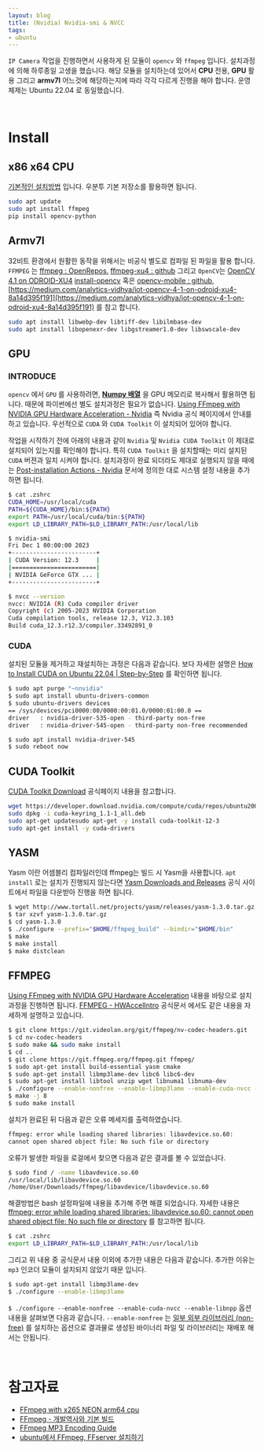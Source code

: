 ```yaml
---
layout: blog
title: (Nvidia) Nvidia-smi & NVCC
tags:
- ubuntu
---
```


`IP Camera` 작업을 진행하면서 사용하게 된 모듈이 `opencv` 와 `ffmpeg` 입니다. 설치과정에 의해 하루종일 고생을 했습니다. 해당 모듈을 설치하는데 있어서 **CPU** 전용, **GPU** 활용 그리고 **armv7l** 어느것에 해당하는지에 따라 각각 다르게 진행을 해야 합니다. 운영체제는 Ubuntu 22.04 로 동일했습니다.

<br/>

# **Install**
## x86 x64 CPU
[기본적인 설치방법](https://phoenixnap.com/kb/install-ffmpeg-ubuntu) 입니다. 우분투 기본 저장소를 활용하면 됩니다.
```bash
sudo apt update
sudo apt install ffmpeg
pip install opencv-python
```

## Armv7l
32비트 환경에서 원활한 동작을 위해서는 비공식 별도로 컴파일 된 파일을 활용 합니다. `FFMPEG` 는 [ffmpeg : OpenRepos.](https://openrepos.net/content/sailffmpg/ffmpeg) [ffmpeg-xu4 : github](https://github.com/teacupx/ffmpeg-xu4) 그리고 `OpenCV`는 [OpenCV 4.1 on ODROID-XU4](https://github.com/zmacario/OpenCV-4.1-on-ODROID-XU4) [install-opencv](https://github.com/sgjava/install-opencv#install-opencv) 혹은 [opencv-mobile : github](https://github.com/nihui/opencv-mobile), [https://medium.com/analytics-vidhya/iot-opencv-4-1-on-odroid-xu4-8a14d395f191](https://medium.com/analytics-vidhya/iot-opencv-4-1-on-odroid-xu4-8a14d395f191) 를 참고 합니다.
```bash
sudo apt install libwebp-dev libtiff-dev libilmbase-dev 
sudo apt install libopenexr-dev libgstreamer1.0-dev libswscale-dev
```

## GPU
### INTRODUCE
`opencv` 에서 `GPU` 를 사용하려면, **[Numpy 배열](https://gr-st-dev.tistory.com/911)** 을 GPU 메모리로 복사해서 활용하면 됩니다. 때문에 파이썬에선 별도 설치과정은 필요가 없습니다. [Using FFmpeg with NVIDIA GPU Hardware Acceleration - Nvidia](https://docs.nvidia.com/video-technologies/video-codec-sdk/12.1/ffmpeg-with-nvidia-gpu/index.html) 즉 Nvidia 공식 페이지에서 안내를 하고 있습니다. 우선적으로 `CUDA` 와 `CUDA Toolkit` 이 설치되어 있어야 합니다.

작업을 시작하기 전에 아래의 내용과 같이 `Nvidia` 및 `Nvidia CUDA Toolkit` 이 제대로 설치되어 있는지를 확인해야 합니다. 특히 `CUDA Toolkit` 을 설치할때는 미리 설치된 `CUDA` 버젼과 일치 시켜야 합니다. 설치과정이 완료 되더라도 제대로 실행되지 않을 때에는 [Post-installation Actions - Nvidia](https://docs.nvidia.com/cuda/cuda-installation-guide-linux/index.html#post-installation-actions) 문서에 정의한 대로 시스템 설정 내용을 추가하면 됩니다.

```bash
$ cat .zshrc
CUDA_HOME=/usr/local/cuda
PATH=${CUDA_HOME}/bin:${PATH}
export PATH=/usr/local/cuda/bin:${PATH}
export LD_LIBRARY_PATH=$LD_LIBRARY_PATH:/usr/local/lib

$ nvidia-smi 
Fri Dec 1 00:00:00 2023       
+------------------------+
| CUDA Version: 12.3     |
|========================|
| NVIDIA GeForce GTX ... |
+------------------------+

$ nvcc --version
nvcc: NVIDIA (R) Cuda compiler driver
Copyright (c) 2005-2023 NVIDIA Corporation
Cuda compilation tools, release 12.3, V12.3.103
Build cuda_12.3.r12.3/compiler.33492891_0
```

### CUDA
설치된 모듈을 제거하고 재설치하는 과정은 다음과 같습니다. 보다 자세한 설명은 [How to Install CUDA on Ubuntu 22.04 | Step-by-Step](https://www.cherryservers.com/blog/install-cuda-ubuntu) 를 확인하면 됩니다.

```bash
$ sudo apt purge "~nnvidia"
$ sudo apt install ubuntu-drivers-common
$ sudo ubuntu-drivers devices
== /sys/devices/pci0000:00/0000:00:01.0/0000:01:00.0 ==
driver   : nvidia-driver-535-open - third-party non-free
driver   : nvidia-driver-545-open - third-party non-free recommended

$ sudo apt install nvidia-driver-545
$ sudo reboot now
```

## CUDA Toolkit
[CUDA Toolkit Download](https://developer.nvidia.com/cuda-downloads?target_os=Linux&target_arch=x86_64&Distribution=Ubuntu&target_version=20.04&target_type=deb_network) 공식페이지 내용을 참고합니다.

```bash
wget https://developer.download.nvidia.com/compute/cuda/repos/ubuntu2004/x86_64/cuda-keyring_1.1-1_all.deb
sudo dpkg -i cuda-keyring_1.1-1_all.deb
sudo apt-get updatesudo apt-get -y install cuda-toolkit-12-3
sudo apt-get install -y cuda-drivers
```

## YASM
Yasm 이란 어셈블리 컴파일러인데 ffmpeg는 빌드 시 Yasm을 사용합니다. `apt install` 로는 설치가 진행되지 않는다면 [Yasm Downloads and Releases](https://yasm.tortall.net/Download.html) 공식 사이트에서 파일을 다운받아 진행을 하면 됩니다.
```bash
$ wget http://www.tortall.net/projects/yasm/releases/yasm-1.3.0.tar.gz
$ tar xzvf yasm-1.3.0.tar.gz
$ cd yasm-1.3.0
$ ./configure --prefix="$HOME/ffmpeg_build" --bindir="$HOME/bin"
$ make
$ make install
$ make distclean
```

## FFMPEG
[Using FFmpeg with NVIDIA GPU Hardware Acceleration](https://docs.nvidia.com/video-technologies/video-codec-sdk/12.1/ffmpeg-with-nvidia-gpu/index.html) 내용을 바탕으로 설치과정을 진행하면 됩니다. [FFMPEG - HWAccelIntro](https://trac.ffmpeg.org/wiki/HWAccelIntro) 공식문서 에서도 같은 내용을 자세하게 설명하고 있습니다.

```bash
$ git clone https://git.videolan.org/git/ffmpeg/nv-codec-headers.git
$ cd nv-codec-headers
$ sudo make && sudo make install
$ cd ..
$ git clone https://git.ffmpeg.org/ffmpeg.git ffmpeg/
$ sudo apt-get install build-essential yasm cmake
$ sudo apt-get install libmp3lame-dev libc6 libc6-dev
$ sudo apt-get install libtool unzip wget libnuma1 libnuma-dev
$ ./configure --enable-nonfree --enable-libmp3lame --enable-cuda-nvcc --enable-libnpp --extra-cflags=-I/usr/local/cuda/include --extra-ldflags=-L/usr/local/cuda/lib64 --disable-static --enable-shared
$ make -j 8
$ sudo make install
```

설치가 완료된 뒤 다음과 같은 오류 메세지를 출력하였습니다.
```bash
ffmpeg: error while loading shared libraries: libavdevice.so.60: 
cannot open shared object file: No such file or directory
```

오류가 발생한 파일을 로걸에서 찾으면 다음과 같은 결과를 볼 수 있었습니다.
```bash
$ sudo find / -name libavdevice.so.60
/usr/local/lib/libavdevice.so.60
/home/User/Downloads/ffmpeg/libavdevice/libavdevice.so.60
```

해결방법은 bash 설정파일에 내용을 추가해 주면 해결 되었습니다. 자세한 내용은 [ffmpeg: error while loading shared libraries: libavdevice.so.60: cannot open shared object file: No such file or directory](https://ciilii.com/question/164) 를 참고하면 됩니다.
```bash
$ cat .zshrc
export LD_LIBRARY_PATH=$LD_LIBRARY_PATH:/usr/local/lib
```

그리고 위 내용 중 공식문서 내용 이외에 추가한 내용은 다음과 같습니다. 추가한 이유는 `mp3` 인코더 모듈이 설치되지 않았기 때문 입니다.
```bash
$ sudo apt-get install libmp3lame-dev
$ ./configure --enable-libmp3lame
```

`$ ./configure --enable-nonfree --enable-cuda-nvcc --enable-libnpp` 옵션 내용을 살펴보면 다음과 같습니다. `--enable-nonfree` 는 [일부 외부 라이브러리 (non-free)](https://velog.io/@dashh/ffmpeg-1) 를 설치하는 옵션으로 결과물로 생성된 바이너리 파일 및 라이브러리는 재배포 해서는 안됩니다.

<br/>

# 참고자료
- [FFmpeg with x265 NEON arm64 cpu](https://gist.github.com/rromanchuk/d14901b520e5da3a496efd05b0a9bcf9)
- [FFmpeg - 개발역사와 기본 빌드](https://velog.io/@dashh/ffmpeg-1)
- [FFmpeg MP3 Encoding Guide](https://trac.ffmpeg.org/wiki/Encode/MP3)
- [ubuntu에서 FFmpeg, FFserver 설치하기](https://wnsgml972.github.io/ffmpeg/2018/02/09/ffmpeg_ffserver_config/)
